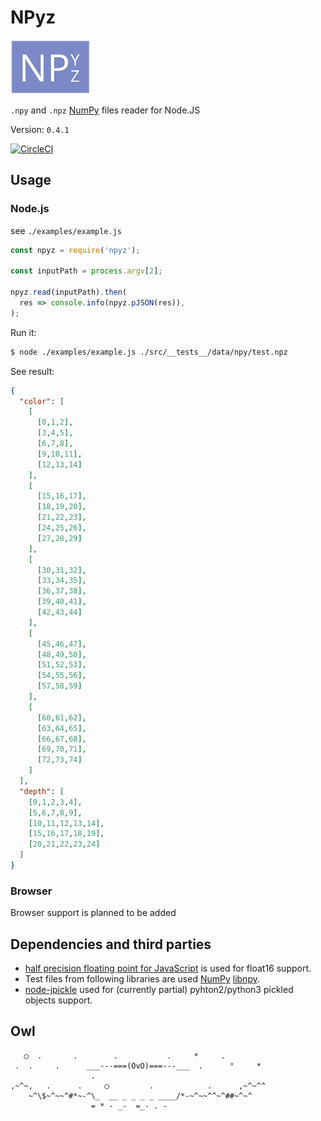 # NPyz

![NPyz](https://raw.githubusercontent.com/mrjj/npyz/HEAD/doc/npyz_logo.png)

`.npy` and `.npz` [NumPy](https://numpy.org) files reader for Node.JS

Version: `0.4.1`

[![CircleCI](https://circleci.com/gh/mrjj/npyz.svg?style=svg)](https://circleci.com/gh/mrjj/npyz)

## Usage

### Node.js
see `./examples/example.js`

```javascript
const npyz = require('npyz');

const inputPath = process.argv[2];

npyz.read(inputPath).then(
  res => console.info(npyz.pJSON(res)),
);
```

Run it:

```bash
$ node ./examples/example.js ./src/__tests__/data/npy/test.npz 
```

See result:
```json
{
  "color": [
    [
      [0,1,2],
      [3,4,5],
      [6,7,8],
      [9,10,11],
      [12,13,14]
    ],
    [
      [15,16,17],
      [18,19,20],
      [21,22,23],
      [24,25,26],
      [27,28,29]
    ],
    [
      [30,31,32],
      [33,34,35],
      [36,37,38],
      [39,40,41],
      [42,43,44]
    ],
    [
      [45,46,47],
      [48,49,50],
      [51,52,53],
      [54,55,56],
      [57,58,59]
    ],
    [
      [60,61,62],
      [63,64,65],
      [66,67,68],
      [69,70,71],
      [72,73,74]
    ]
  ],
  "depth": [
    [0,1,2,3,4],
    [5,6,7,8,9],
    [10,11,12,13,14],
    [15,16,17,18,19],
    [20,21,22,23,24]
  ]
}
```

### Browser

Browser support is planned to be added

## Dependencies and third parties

* [half precision floating point for JavaScript](https://github.com/petamoriken/float16) is used for float16 support.
* Test files from following libraries are used [NumPy](https://github.com/numpy/numpy/blob/master/numpy/core/tests/test_dtype.py) [libnpy](https://github.com/matajoh/libnpy/tree/master/assets/test).
* [node-jpickle](https://github.com/jlaine/node-jpickle) used for (currently partial) pyhton2/python3 pickled objects support.

## Owl

```
   ◯  .       .        .           .     *     .
 .  .     .      ___---===(OvO)===---___  .      °     *
                  .              
,~^~,   .      .     ◯         .            .      ,~^~^^                
    ~^\$~^~~^#*~-^\_  __ _ _ _ _ ____/*-~^~~^^~^##~^~^
                  = * - _-  =_- . - 
```

[10]: https://wiki.openstack.org/wiki/Fuel
[20]: https://www.urbandictionary.com/define.php?term=docker 
